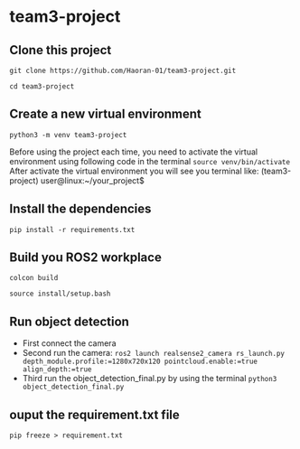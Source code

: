 # team3-project

## Clone this project
```git clone https://github.com/Haoran-01/team3-project.git```

```cd team3-project```

## Create a new virtual environment
```python3 -m venv team3-project```

Before using the project each time, you need to activate the virtual environment using following code in the terminal
```source venv/bin/activate```
After activate the virtual environment you will see you terminal like: (team3-project) user@linux:~/your_project$

## Install the dependencies
```pip install -r requirements.txt```

## Build you ROS2 workplace
```colcon build```

```source install/setup.bash```

## Run object detection
- First connect the camera
- Second run the camera: ```ros2 launch realsense2_camera rs_launch.py depth_module.profile:=1280x720x120 pointcloud.enable:=true align_depth:=true```
- Third run the object_detection_final.py by using the terminal ```python3 object_detection_final.py```

## ouput the requirement.txt file
```pip freeze > requirement.txt```
